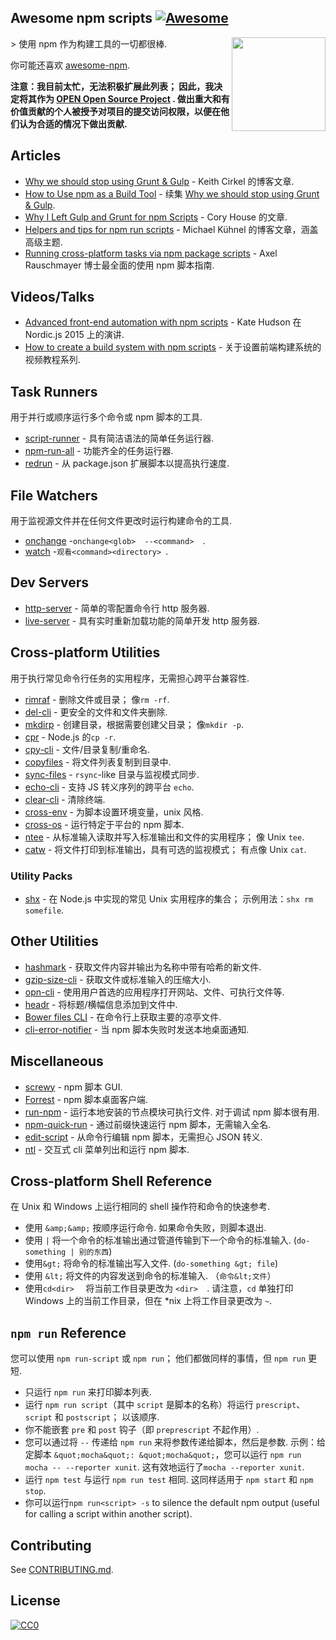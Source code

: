<div class="github-widget" data-repo="RyanZim/awesome-npm-scripts"></div>

## Awesome npm scripts [![Awesome](https://awesome.re/badge.svg)](https://awesome.re)

[<img src="https://raw.githubusercontent.com/RyanZim/awesome-npm-scripts/master/npm-logo.png" align="right" width="150">](https://www.npmjs.com)

&gt; 使用 npm 作为构建工具的一切都很棒.

你可能还喜欢 [awesome-npm](https://github.com/sindresorhus/awesome-npm).

 **注意：我目前太忙，无法积极扩展此列表； 因此，我决定将其作为 [OPEN Open Source Project](http://openopensource.github.io/) . 做出重大和有价值贡献的个人被授予对项目的提交访问权限，以便在他们认为合适的情况下做出贡献.**


<!-- START doctoc generated TOC please keep comment here to allow auto update -->
<!-- DON'T EDIT THIS SECTION, INSTEAD RE-RUN doctoc TO UPDATE -->



<!-- END doctoc generated TOC please keep comment here to allow auto update -->

## Articles

- [Why we should stop using Grunt & Gulp](https://www.keithcirkel.co.uk/why-we-should-stop-using-grunt/) - Keith Cirkel 的博客文章.
- [How to Use npm as a Build Tool](https://www.keithcirkel.co.uk/how-to-use-npm-as-a-build-tool/) - 续集 [Why we should stop using Grunt & Gulp](https://www.keithcirkel.co.uk/why-we-should-stop-using-grunt/).
- [Why I Left Gulp and Grunt for npm Scripts](https://medium.freecodecamp.com/why-i-left-gulp-and-grunt-for-npm-scripts-3d6853dd22b8) - Cory House 的文章.
- [Helpers and tips for npm run scripts](http://michael-kuehnel.de/tooling/2018/03/22/helpers-and-tips-for-npm-run-scripts.html) - Michael Kühnel 的博客文章，涵盖高级主题.
- [Running cross-platform tasks via npm package scripts](https://exploringjs.com/nodejs-shell-scripting/ch_package-scripts.html) - Axel Rauschmayer 博士最全面​​的使用 npm 脚本指南.

## Videos/Talks

- [Advanced front-end automation with npm scripts](https://www.youtube.com/watch?v=0RYETb9YVrk) - Kate Hudson 在 Nordic.js 2015 上的演讲.
- [How to create a build system with npm scripts](http://www.penta-code.com/how-to-create-a-build-system-with-npm-scripts/) - 关于设置前端构建系统的视频教程系列.

## Task Runners

用于并行或顺序运行多个命令或 npm 脚本的工具.

- [script-runner](https://github.com/paulpflug/script-runner) - 具有简洁语法的简单任务运行器.
- [npm-run-all](https://github.com/mysticatea/npm-run-all) - 功能齐全的任务运行器.
- [redrun](https://github.com/coderaiser/redrun) - 从 package.json 扩展脚本以提高执行速度.

## File Watchers

用于监视源文件并在任何文件更改时运行构建命令的工具.

- [onchange](https://github.com/Qard/onchange)  -`onchange<glob>  --<command>  `.
- [watch](https://github.com/mikeal/watch)  -`观看<command><directory> `.

## Dev Servers

- [http-server](https://github.com/indexzero/http-server) - 简单的零配置命令行 http 服务器.
- [live-server](https://github.com/tapio/live-server) - 具有实时重新加载功能的简单开发 http 服务器.

## Cross-platform Utilities

用于执行常见命令行任务的实用程序，无需担心跨平台兼容性.

- [rimraf](https://github.com/isaacs/rimraf)  - 删除文件或目录； 像`rm -rf`.
- [del-cli](https://github.com/sindresorhus/del-cli) - 更安全的文件和文件夹删除.
- [mkdirp](https://github.com/substack/node-mkdirp)  - 创建目录，根据需要创建父目录； 像`mkdir -p`.
- [cpr](https://github.com/davglass/cpr) - Node.js 的`cp -r`.
- [cpy-cli](https://github.com/sindresorhus/cpy-cli) - 文件/目录复制/重命名.
- [copyfiles](https://github.com/calvinmetcalf/copyfiles) - 将文件列表复制到目录中.
- [sync-files](https://github.com/byteclubfr/node-sync-files) - `rsync`-like 目录与监视模式同步.
- [echo-cli](https://github.com/iamakulov/echo-cli) - 支持 JS 转义序列的跨平台 `echo`.
- [clear-cli](https://github.com/sindresorhus/clear-cli) - 清除终端.
- [cross-env](https://github.com/kentcdodds/cross-env) - 为脚本设置环境变量，unix 风格.
- [cross-os](https://github.com/milewski/cross-os) - 运行特定于平台的 npm 脚本.
- [ntee](https://github.com/stefanmaric/ntee)  - 从标准输入读取并写入标准输出和文件的实用程序； 像 Unix `tee`.
- [catw](https://github.com/substack/catw)  - 将文件打印到标准输出，具有可选的监视模式； 有点像 Unix `cat`.

### Utility Packs

- [shx](https://github.com/shelljs/shx)  - 在 Node.js 中实现的常见 Unix 实用程序的集合； 示例用法：`shx rm somefile`.

## Other Utilities

- [hashmark](https://github.com/keithamus/hashmark) - 获取文件内容并输出为名称中带有哈希的新文件.
- [gzip-size-cli](https://github.com/sindresorhus/gzip-size-cli) - 获取文件或标准输入的压缩大小.
- [opn-cli](https://github.com/sindresorhus/opn-cli) - 使用用户首选的应用程序打开网站、文件、可执行文件等.
- [headr](https://github.com/heldr/headr) - 将标题/横幅信息添加到文件中.
- [Bower files CLI](https://github.com/thompsonemerson/bower-files-cli) - 在命令行上获取主要的凉亭文件.
- [cli-error-notifier](https://github.com/micromata/cli-error-notifier) - 当 npm 脚本失败时发送本地桌面通知.

## Miscellaneous

- [screwy](https://github.com/samueleaton/screwy) - npm 脚本 GUI.
- [Forrest](https://github.com/stefanjudis/forrest) - npm 脚本桌面客户端.
- [run-npm](https://github.com/timoxley/npm-run)  - 运行本地安装的节点模块可执行文件. 对于调试 npm 脚本很有用.
- [npm-quick-run](https://github.com/bahmutov/npm-quick-run) - 通过前缀快速运行 npm 脚本，无需输入全名.
- [edit-script](https://github.com/RyanZim/edit-script) - 从命令行编辑 npm 脚本，无需担心 JSON 转义.
- [ntl](https://github.com/ruyadorno/ntl) - 交互式 cli 菜单列出和运行 npm 脚本.

## Cross-platform Shell Reference

在 Unix 和 Windows 上运行相同的 shell 操作符和命令的快速参考.

 - 使用 `&amp;&amp;` 按顺序运行命令. 如果命令失败，则脚本退出.
 - 使用 `|` 将一个命令的标准输出通过管道传输到下一个命令的标准输入.  (`do-something | 别的东西`)
 - 使用`&gt;` 将命令的标准输出写入文件.  (`do-something &gt; file`)
 - 使用 `&lt;` 将文件的内容发送到命令的标准输入.  （`命令&lt;文件`）
 - 使用`cd<dir>  ` 将当前工作目录更改为 `<dir>  `. 请注意，`cd` 单独打印 Windows 上的当前工作目录，但在 \*nix 上将工作目录更改为 `~`.

## `npm run` Reference

您可以使用 `npm run-script` 或 `npm run`； 他们都做同样的事情，但 `npm run` 更短.

- 只运行 `npm run` 来打印脚本列表.
 - 运行 `npm run script`（其中 `script` 是脚本的名称）将运行 `prescript`、`script` 和 `postscript`； 以该顺序.
  - 你不能嵌套 `pre` 和 `post` 钩子（即 `preprescript` 不起作用）.
 - 您可以通过将 `--` 传递给 `npm run` 来将参数传递给脚本，然后是参数. 示例：给定脚本 `&quot;mocha&quot;: &quot;mocha&quot;`，您可以运行 `npm run mocha -- --reporter xunit`. 这有效地运行了`mocha --reporter xunit`.
 - 运行 `npm test` 与运行 `npm run test` 相同. 这同样适用于 `npm start` 和 `npm stop`.
- 你可以运行`npm run<script> -s` to silence the default npm output (useful for calling a script within another script).

## Contributing

See [CONTRIBUTING.md](https://github.com/RyanZim/awesome-npm-scripts/blob/master/CONTRIBUTING.md).

## License

[![CC0](http://mirrors.creativecommons.org/presskit/buttons/88x31/svg/cc-zero.svg)](https://creativecommons.org/publicdomain/zero/1.0/)
